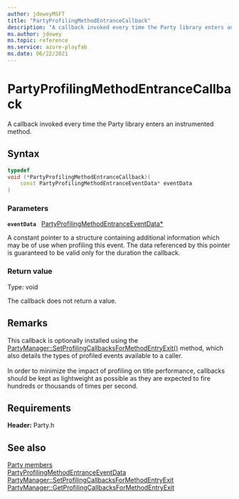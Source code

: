 ```yaml
---
author: jdeweyMSFT
title: "PartyProfilingMethodEntranceCallback"
description: "A callback invoked every time the Party library enters an instrumented method."
ms.author: jdewey
ms.topic: reference
ms.service: azure-playfab
ms.date: 06/22/2021
---
```


# PartyProfilingMethodEntranceCallback  

A callback invoked every time the Party library enters an instrumented method.  

## Syntax  
  
```cpp
typedef
void (*PartyProfilingMethodEntranceCallback)(  
    const PartyProfilingMethodEntranceEventData* eventData  
)  
```  
  
### Parameters  
  
**`eventData`** &nbsp; [PartyProfilingMethodEntranceEventData*](../structs/partyprofilingmethodentranceeventdata.md)  
  
A constant pointer to a structure containing additional information which may be of use when profiling this event. The data referenced by this pointer is guaranteed to be valid only for the duration the callback.  
  
  
### Return value
Type: void
  
The callback does not return a value.  
  
## Remarks  
  
This callback is optionally installed using the [PartyManager::SetProfilingCallbacksForMethodEntryExit()](../classes/PartyManager/methods/partymanager_setprofilingcallbacksformethodentryexit.md) method, which also details the types of profiled events available to a caller. <br /><br /> In order to minimize the impact of profiling on title performance, callbacks should be kept as lightweight as possible as they are expected to fire hundreds or thousands of times per second.
  
## Requirements  
  
**Header:** Party.h
  
## See also  
[Party members](../party_members.md)  
[PartyProfilingMethodEntranceEventData](../structs/partyprofilingmethodentranceeventdata.md)  
[PartyManager::SetProfilingCallbacksForMethodEntryExit](../classes/PartyManager/methods/partymanager_setprofilingcallbacksformethodentryexit.md)  
[PartyManager::GetProfilingCallbacksForMethodEntryExit](../classes/PartyManager/methods/partymanager_getprofilingcallbacksformethodentryexit.md)
  
  
